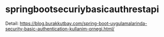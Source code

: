 # springbootsecuriybasicauthrestapi
Detail: https://blog.burakkutbay.com/spring-boot-uygulamalarinda-security-basic-authentication-kullanim-ornegi.html/
